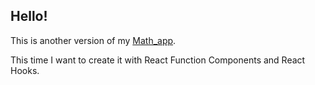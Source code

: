 ## Hello!

This is another version of my [Math_app](https://github.com/grzegorToSzaman/Math_app).

This time I want to create it with React Function Components and React Hooks.